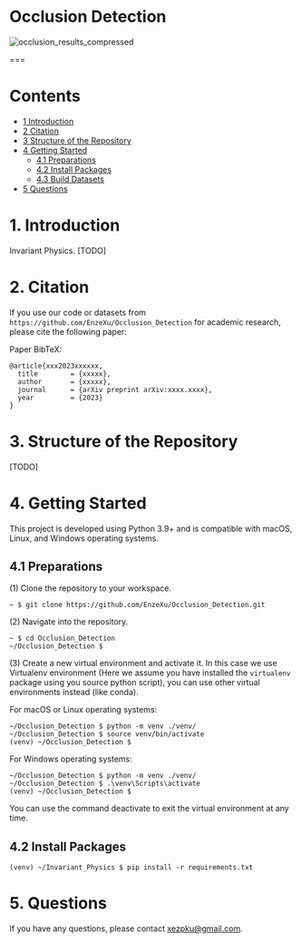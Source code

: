Occlusion Detection
===

![occlusion_results_compressed](https://github.com/EnzeXu/Occlusion_Detection/assets/90367338/5f95924b-a4c3-4f36-8f22-604f041decc4)

===

# Contents

* [1 Introduction](#1-introduction)
* [2 Citation](#2-citation)
* [3 Structure of the Repository](#3-structure-of-the-repository)
* [4 Getting Started](#4-getting-started)
  * [4.1 Preparations](#41-preparations)
  * [4.2 Install Packages](#42-install-packages)
  * [4.3 Build Datasets](#43-build-datasets)
* [5 Questions](#5-questions)



# 1. Introduction
Invariant Physics. [TODO]

# 2. Citation

If you use our code or datasets from `https://github.com/EnzeXu/Occlusion_Detection` for academic research, please cite the following paper:

Paper BibTeX:

```
@article{xxx2023xxxxxx,
  title        = {xxxxx},
  author       = {xxxxx},
  journal      = {arXiv preprint arXiv:xxxx.xxxx},
  year         = {2023}
}
```



# 3. Structure of the Repository

[TODO]

[//]: # ()
[//]: # (```)

[//]: # (SB-FNN)

[//]: # (┌── SBFNN/)

[//]: # (├────── models/)

[//]: # (├────────── _template.py)

[//]: # (├────────── model_rep3.py)

[//]: # (├────────── model_rep6.py)

[//]: # (├────────── model_sir.py)

[//]: # (├────────── model_asir.py)

[//]: # (├────────── model_turing1d.py)

[//]: # (├────────── model_turing2d.py)

[//]: # (├────── utils/)

[//]: # (├────────── __init__.py)

[//]: # (├────────── _run.py)

[//]: # (├────────── _utils.py)

[//]: # (├── LICENSE)

[//]: # (├── README.md)

[//]: # (├── requirements.txt)

[//]: # (└── run.py)

[//]: # (```)

[//]: # ()
[//]: # (- `ChemGNN/models/`: folder contains the model scripts)

[//]: # (- `ChemGNN/utils/`: folder contains the utility scripts)

[//]: # (- `LICENSE`: license file)

[//]: # (- `README.md`: readme file)

[//]: # (- `requirements.txt`: main dependent packages &#40;please follow section 3.1 to install all dependent packages&#41;)

[//]: # (- `run.py`: training script)



# 4. Getting Started

This project is developed using Python 3.9+ and is compatible with macOS, Linux, and Windows operating systems.

## 4.1 Preparations

(1) Clone the repository to your workspace.

```shell
~ $ git clone https://github.com/EnzeXu/Occlusion_Detection.git
```

(2) Navigate into the repository.
```shell
~ $ cd Occlusion_Detection
~/Occlusion_Detection $
```

(3) Create a new virtual environment and activate it. In this case we use Virtualenv environment (Here we assume you have installed the `virtualenv` package using you source python script), you can use other virtual environments instead (like conda).

For macOS or Linux operating systems:
```shell
~/Occlusion_Detection $ python -m venv ./venv/
~/Occlusion_Detection $ source venv/bin/activate
(venv) ~/Occlusion_Detection $ 
```

For Windows operating systems:

```shell
~/Occlusion_Detection $ python -m venv ./venv/
~/Occlusion_Detection $ .\venv\Scripts\activate
(venv) ~/Occlusion_Detection $ 
```

You can use the command deactivate to exit the virtual environment at any time.

## 4.2 Install Packages

```shell
(venv) ~/Invariant_Physics $ pip install -r requirements.txt
```

[//]: # (## 4.3 Build Datasets)

[//]: # ()
[//]: # (&#40;1&#41; Create the ODE datasets you want to run. Please follow the following instructions or use command `python make_datasets.py --help` to see all possible arguments.)

[//]: # ()
[//]: # (Example:)

[//]: # ()
[//]: # (```shell)

[//]: # (&#40;venv&#41; ~/Occlusion_Detection $ python make_datasets.py --params_strategy default --seed 0 --ode_name Lotka_Volterra --save_figure 1 --noise_ratio 0.05)

[//]: # (```)

[//]: # ()
[//]: # (You can run the script from the command line with various options. Here's a breakdown of the available command-line arguments:)

[//]: # ()
[//]: # (| Argument            | Description                                                                                     |)

[//]: # (|---------------------|-------------------------------------------------------------------------------------------------|)

[//]: # (| `--[TODO]`          | Specify the xxxxxx                                                                              |)

[//]: # (| `--[TODO]`          | Specify the xxxxxx                                                                              |)
[//]: # (&#40;2&#41; Run Training. [TODO])


[//]: # (You can combine these arguments according to your requirements to run the script with the desired settings. E.g.,)

[//]: # ()
[//]: # (```shell)

[//]: # (&#40;venv&#41; ~/SB-FNN $ python run.py --seed 999 --test 1 --cyclic 1)

[//]: # (```)

[//]: # ()
[//]: # ()
[//]: # (&#40;3&#41; Collect the auto-generated training results in `saves/figure/` and `saves/train/`.)

[//]: # (```shell)

[//]: # (&#40;venv&#41; ~/SB-FNN $ ls saves/train/MODEL_NAME_YYYYMMDD_HHMMSS_f/)

[//]: # (&#40;venv&#41; ~/SB-FNN $ ls saves/figure/MODEL_NAME_YYYYMMDD_HHMMSS_f/)

[//]: # (```)



# 5. Questions

If you have any questions, please contact xezpku@gmail.com.


